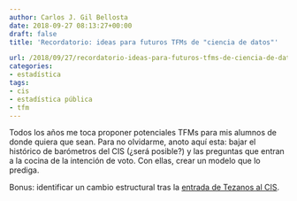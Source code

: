 ```yaml
---
author: Carlos J. Gil Bellosta
date: 2018-09-27 08:13:27+00:00
draft: false
title: 'Recordatorio: ideas para futuros TFMs de "ciencia de datos"'

url: /2018/09/27/recordatorio-ideas-para-futuros-tfms-de-ciencia-de-datos/
categories:
- estadística
tags:
- cis
- estadística pública
- tfm
---
```


Todos los años me toca proponer potenciales TFMs para mis alumnos de donde quiera que sean. Para no olvidarme, anoto aquí esta: bajar el histórico de barómetros del CIS (¿será posible?) y las preguntas que entran a la cocina de la intención de voto. Con ellas, crear un modelo que lo prediga.

Bonus: identificar un cambio estructural tras la [entrada de Tezanos al CIS](https://www.elconfidencial.com/espana/2018-06-29/pedro-sanchez-sociologo-cabecera-cis-exjefe-gabinete-correos_1586196/).
